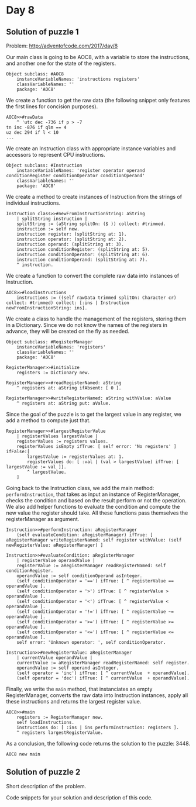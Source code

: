 # Day 8

## Solution of puzzle 1
Problem: http://adventofcode.com/2017/day/8

Our main class is going to be AOC8, with a variable to store the instructions, and another one for the state of the registers.
```Smalltalk
Object subclass: #AOC8
	instanceVariableNames: 'instructions registers'
	classVariableNames: ''
	package: 'AOC8'
```

We create a function to get the raw data (the following snippet only features the first lines for concision purposes).
```Smalltalk
AOC8>>#rawData
	^ 'utc dec -736 if p > -7
tn inc -876 if qlm == 4
uz dec 294 if l < 10
...
```

We create an Instruction class with appropriate instance variables and accessors to represent CPU instructions.
```Smalltalk
Object subclass: #Instruction
	instanceVariableNames: 'register operator operand conditionRegister conditionOperator conditionOperand'
	classVariableNames: ''
	package: 'AOC8'
```

We create a method to create instances of Instruction from the strings of individual instructions.
```Smalltalk
Instruction class>>#newFromInstructionString: aString
	| splitString instruction |
	splitString := (aString splitOn: ($ )) collect: #trimmed.
	instruction := self new.
	instruction register: (splitString at: 1).
	instruction operator: (splitString at: 2).
	instruction operand: (splitString at: 3).
	instruction conditionRegister: (splitString at: 5).
	instruction conditionOperator: (splitString at: 6).
	instruction conditionOperand: (splitString at: 7).
	^ instruction.
```

We create a function to convert the complete raw data into instances of Instruction.
```Smalltalk
AOC8>>#loadInstructions
	instructions := ((self rawData trimmed splitOn: Character cr) collect: #trimmed) collect: [:ins | Instruction newFromInstructionString: ins].
```

We create a class to handle the management of the registers, storing them in a Dictionary. Since we do not know the names of the registers in advance, they will be created on the fly as needed.
```Smalltalk
Object subclass: #RegisterManager
	instanceVariableNames: 'registers'
	classVariableNames: ''
	package: 'AOC8'
```
```Smalltalk
RegisterManager>>#initialize
	registers := Dictionary new.

RegisterManager>>#readRegisterNamed: aString
	^ registers at: aString ifAbsent: [ 0 ].

RegisterManager>>#writeRegisterNamed: aString withValue: aValue
	^ registers at: aString put: aValue.
```

Since the goal of the puzzle is to get the largest value in any register, we add a method to compute just that.
```Smalltalk
RegisterManager>>#largestRegisterValue
	| registerValues largestValue |
	registerValues := registers values.
	registerValues isEmpty ifTrue: [ self error: 'No registers' ] ifFalse:[
		largestValue := registerValues at: 1.
		registerValues do: [ :val | (val > largestValue) ifTrue: [ largestValue := val ]].
		^ largestValue.
	]
```

Going back to the Instruction class, we add the main method: `performInstruction`, that takes as input an instance of RegisterManager, checks the condition and based on the result perform or not the operation. We also add helper functions to evaluate the condition and compute the new value the register should take. All these functions pass themselves the registerManager as argument.
```Smalltalk
Instruction>>#performInstruction: aRegisterManager
	(self evaluateCondition: aRegisterManager) ifTrue: [ aRegisterManager writeRegisterNamed: self register withValue: (self newRegisterValue: aRegisterManager) ]

Instruction>>#evaluateCondition: aRegisterManager
	| registerValue operandValue |
	registerValue := aRegisterManager readRegisterNamed: self conditionRegister.
	operandValue := self conditionOperand asInteger.
	(self conditionOperator = '==') ifTrue: [ ^ registerValue == operandValue ].
	(self conditionOperator = '>') ifTrue: [ ^ registerValue > operandValue ].
	(self conditionOperator = '<') ifTrue: [ ^ registerValue < operandValue ].
	(self conditionOperator = '!=') ifTrue: [ ^ registerValue ~= operandValue ].
	(self conditionOperator = '>=') ifTrue: [ ^ registerValue >= operandValue ].
	(self conditionOperator = '<=') ifTrue: [ ^ registerValue <= operandValue ].
	self error: 'Unknown operator: ', self conditionOperator.

Instruction>>#newRegisterValue: aRegisterManager
	| currentValue operandValue |
	currentValue := aRegisterManager readRegisterNamed: self register.
	operandValue := self operand asInteger.
	(self operator = 'inc') ifTrue: [ ^ currentValue  + operandValue].
	(self operator = 'dec') ifTrue: [ ^ currentValue  + operandValue].
```

Finally, we write the `main` method, that instanciates an empty RegisterManager, converts the raw data into Instruction instances, apply all these instructions and returns the largest register value.
```Smalltalk
AOC8>>#main
	registers := RegisterManager new.
	self loadInstructions.
	instructions do: [ :ins | ins performInstruction: registers ].
	^ registers largestRegisterValue.
```

As a conclusion, the following code returns the solution to the puzzle: 3448.
```Smalltalk
AOC8 new main
```

## Solution of puzzle 2
Short description of the problem.

Code snippets for your solution and description of this code.



